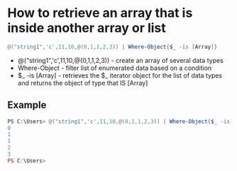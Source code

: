 # How to retrieve an array that is inside another array or list

```Powershell
@("string1",'c',11,10,@(0,1,1,2,3)) | Where-Object{$_ -is [Array]}
```
- @("string1",'c',11,10,@(0,1,1,2,3)) - create an array of several data types
- Where-Object - filter list of enumerated data based on a condition
- $_ -is [Array] - retrieves the $_ iterator object for the list of data types and returns the object of type that IS [Array]


## Example

```Powershell
PS C:\Users> @("string1",'c',11,10,@(0,1,1,2,3)) | Where-Object{$_ -is [Array]}
0
1
1
2
3
PS C:\Users>
```
